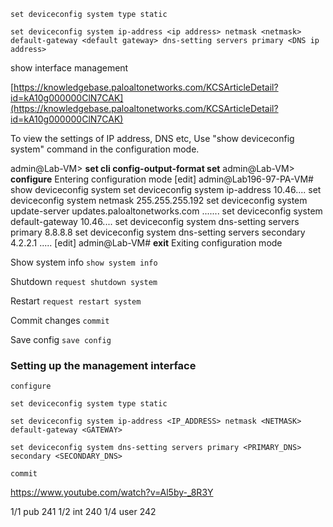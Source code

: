 ```
set deviceconfig system type static

set deviceconfig system ip-address <ip address> netmask <netmask> default-gateway <default gateway> dns-setting servers primary <DNS ip address>
```
show interface management

[https://knowledgebase.paloaltonetworks.com/KCSArticleDetail?id=kA10g000000ClN7CAK](https://knowledgebase.paloaltonetworks.com/KCSArticleDetail?id=kA10g000000ClN7CAK)


To view the settings of IP address, DNS etc, Use "show deviceconfig system" command in the configuration mode.

admin@Lab-VM> **set cli config-output-format set**
admin@Lab-VM> **configure**
Entering configuration mode
[edit]
admin@Lab196-97-PA-VM# show deviceconfig system
set deviceconfig system ip-address 10.46....
set deviceconfig system netmask 255.255.255.192
set deviceconfig system update-server updates.paloaltonetworks.com
.......
set deviceconfig system default-gateway 10.46....
set deviceconfig system dns-setting servers primary 8.8.8.8
set deviceconfig system dns-setting servers secondary 4.2.2.1
.....
[edit]
admin@Lab-VM# **exit**
Exiting configuration mode






Show system info
`show system info`

Shutdown
`request shutdown system`

Restart
`request restart system`

Commit changes
`commit`

Save config
`save config`



### Setting up the management interface

`configure`

`set deviceconfig system type static`

`set deviceconfig system ip-address <IP_ADDRESS> netmask <NETMASK> default-gateway <GATEWAY>`

`set deviceconfig system dns-setting servers primary <PRIMARY_DNS> secondary <SECONDARY_DNS>`

`commit`



https://www.youtube.com/watch?v=Al5by-_8R3Y



1/1 pub 241
1/2 int 240
1/4 user 242
